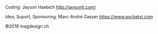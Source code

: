 Coding:
Jayson Haebich http://jaysonh.com/

Idea, Suport, Sponsoring:
Marc-André Gasser https://www.pocketvj.com

©2018 magdesign.ch
